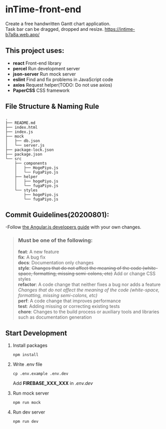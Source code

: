 # inTime-front-end
Create a free handwritten Gantt chart application.  
Task bar can be dragged, dropped and resize.
https://intime-b7a8a.web.app/

## This project uses:
- **react** Front-end library
- **percel** Run development server
- **json-server** Run mock server
- **eslint** Find and fix problems in JavaScript code
- **axios** Request helper(TODO: Do not use axios)
- **PaperCSS** CSS framework

## File Structure & Naming Rule
```
.
├── README.md
├── index.html
├── index.js
├── mock
│   ├── db.json
│   └── server.js
├── package-lock.json
├── package.json
└── src
    ├── components
    │   ├── HogePiyo.js
    │   └── FugaPiyo.js
    ├── helper
    │   ├── hogePiyo.js
    │   └── fugaPiyo.js
    └── styles
        ├── hogePiyo.js
        └── fugaPiyo.js
```

## Commit Guidelines(20200801):
-Follow [the Angular.js developers guide](https://github.com/angular/angular.js/blob/master/DEVELOPERS.md#-git-commit-guidelines) with your own changes.
> ### Must be one of the following:
>**feat**: A new feature  
**fix**: A bug fix  
**docs**: Documentation only changes  
**style**: ~~Changes that do not affect the meaning of the code (white-space, formatting, missing semi-colons, etc)~~
Add or change CSS styles  
**refactor**: A code change that neither fixes a bug nor adds a feature  
*Changes that do not affect the meaning of the code (white-space, formatting, missing semi-colons, etc)*  
**perf**: A code change that improves performance  
**test**: Adding missing or correcting existing tests  
**chore**: Changes to the build process or auxiliary tools and libraries such as documentation generation  

## Start Development
1. Install packages
    ```
    npm install
    ```

1. Write .env file
    ```
    cp .env.example .env.dev
    ```
    Add **FIREBASE_XXX_XXX** in *.env.dev* 

1. Run mock server
    ```
    npm run mock
    ```

1. Run dev server
    ```
    npm run dev
    ```
